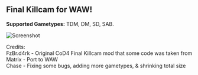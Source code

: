## Final Killcam for WAW!

**Supported Gametypes:** TDM, DM, SD, SAB.

![Screenshot](https://i.imgur.com/vOHxlJT.jpg)

Credits:  
FzBr.d4rk - Original CoD4 Final Killcam mod that some code was taken from  
Matrix - Port to WAW  
Chase - Fixing some bugs, adding more gametypes, & shrinking total size  
